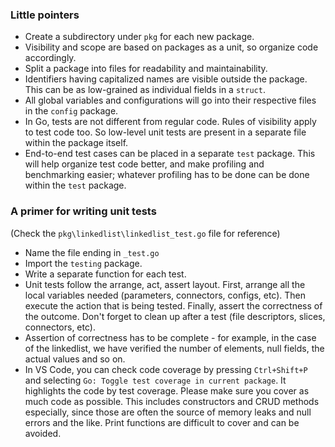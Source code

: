 ### Little pointers

* Create a subdirectory under `pkg` for each new package.
* Visibility and scope are based on packages as a unit, so organize code accordingly.
* Split a package into files for readability and maintainability.
* Identifiers having capitalized names are visible outside the package. This can be as low-grained as individual fields in a `struct`. 
* All global variables and configurations will go into their respective files in the `config` package.
* In Go, tests are not different from regular code. Rules of visibility apply to test code too. So low-level unit tests are present in a separate file within the package itself.
* End-to-end test cases can be placed in a separate `test` package. This will help organize test code better, and make profiling and benchmarking easier; whatever profiling has to be done can be done within the `test` package.

### A primer for writing unit tests

(Check the `pkg\linkedlist\linkedlist_test.go` file for reference)
* Name the file ending in `_test.go`
* Import the `testing` package.
* Write a separate function for each test.
* Unit tests follow the arrange, act, assert layout. First, arrange all the local variables needed (parameters, connectors, configs, etc). Then execute the action that is being tested. Finally, assert the correctness of the outcome. Don't forget to clean up after a test (file descriptors, slices, connectors, etc).
* Assertion of correctness has to be complete - for example, in the case of the linkedlist, we have verified the number of elements, null fields, the actual values and so on.
* In VS Code, you can check code coverage by pressing `Ctrl+Shift+P` and selecting `Go: Toggle test coverage in current package`. It highlights the code by test coverage. Please make sure you cover as much code as possible. This includes constructors and CRUD methods especially, since those are often the source of memory leaks and null errors and the like. Print functions are difficult to cover and can be avoided.